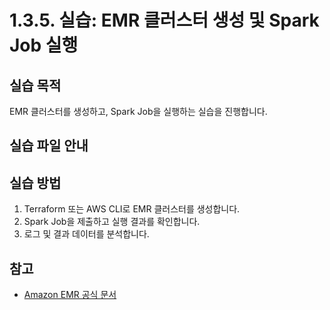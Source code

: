 # 1.3.5. 실습: EMR 클러스터 생성 및 Spark Job 실행

## 실습 목적
EMR 클러스터를 생성하고, Spark Job을 실행하는 실습을 진행합니다.

## 실습 파일 안내
  

## 실습 방법
1. Terraform 또는 AWS CLI로 EMR 클러스터를 생성합니다.
2. Spark Job을 제출하고 실행 결과를 확인합니다.
3. 로그 및 결과 데이터를 분석합니다.

## 참고
- [Amazon EMR 공식 문서](https://docs.aws.amazon.com/ko_kr/emr/index.html)
